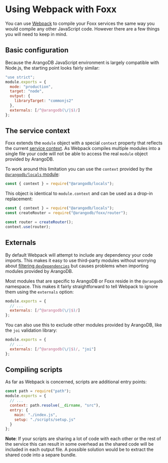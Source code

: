 Using Webpack with Foxx
=======================

You can use [Webpack](https://webpack.js.org/) to compile your Foxx services the same way you would compile any other JavaScript code. However there are a few things you will need to keep in mind.

Basic configuration
-------------------

Because the ArangoDB JavaScript environment is largely compatible with Node.js, the starting point looks fairly similar:

```js
"use strict";
module.exports = {
  mode: "production",
  target: "node",
  output: {
    libraryTarget: "commonjs2"
  },
  externals: [/^@arangodb(\/|$)/]
};
```

The service context
-------------------

Foxx extends the `module` object with a special `context` property that reflects the current [service context](../Reference/Context.md). As Webpack compiles multiple modules into a single file your code will not be able to access the real `module` object provided by ArangoDB.

To work around this limitation you can use the `context` provided by the [`@arangodb/locals` module](../Reference/Modules/README.md#the-arangodblocals-module):

```js
const { context } = require("@arangodb/locals");
```

This object is identical to `module.context` and can be used as a drop-in replacement:

```js
const { context } = require("@arangodb/locals");
const createRouter = require("@arangodb/foxx/router");

const router = createRouter();
context.use(router);
```

Externals
---------

By default Webpack will attempt to include any dependency your code imports. This makes it easy to use third-party modules without worrying about [filtering `devDependencies`](BundledNodeModules.md) but causes problems when importing modules provided by ArangoDB.

Most modules that are specific to ArangoDB or Foxx reside in the `@arangodb` namespace. This makes it fairly straightforward to tell Webpack to ignore them using the `externals` option:

```js
module.exports = {
  // ...
  externals: [/^@arangodb(\/|$)/]
};
```

You can also use this to exclude other modules provided by ArangoDB, like the `joi` validation library:

```js
module.exports = {
  // ...
  externals: [/^@arangodb(\/|$)/, "joi"]
};
```

Compiling scripts
-----------------

As far as Webpack is concerned, scripts are additional entry points:

```js
const path = require("path");
module.exports = {
  // ...
  context: path.resolve(__dirname, "src"),
  entry: {
    main: "./index.js",
    setup: "./scripts/setup.js"
  }
};
```

**Note**: If your scripts are sharing a lot of code with each other or the rest of the service this can result in some overhead as the shared code will be included in each output file. A possible solution would be to extract the shared code into a separe bundle.